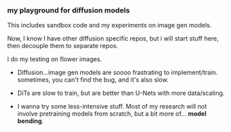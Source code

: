 ### my playground for diffusion models

This includes sandbox code and my experiments on image gen models.

Now, I know I have other diffusion specific repos, but i will start stuff here, then decouple them to separate repos.

I do my testing on flower images. 
- Diffusion...image gen models are soooo frastrating to implement/train.
sometimes, you can't find the bug, and it's also slow. 

- DiTs are slow to train, but are better than U-Nets with more data/scaling.

- I wanna try some less-intensive stuff. Most of my research will not involve pretraining models from scratch, but a bit more of... **model bending**.